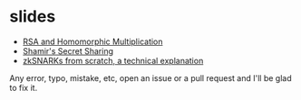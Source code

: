 # slides

- [RSA and Homomorphic Multiplication](https://github.com/arnaucube/slides/blob/master/rsa-and-homomorphicmultiplication.pdf)
- [Shamir's Secret Sharing](https://github.com/arnaucube/slides/blob/master/rsa-and-homomorphicmultiplication.pdf)
- [zkSNARKs from scratch, a technical explanation](https://github.com/arnaucube/slides/blob/master/zksnarks-from-scratch-a-technical-explanation.pdf)

Any error, typo, mistake, etc, open an issue or a pull request and I'll be glad to fix it.
